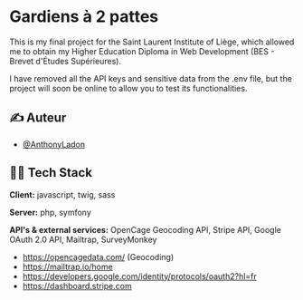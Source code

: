 # Gardiens à 2 pattes

This is my final project for the Saint Laurent Institute of Liège, which allowed me to obtain my Higher Education Diploma in Web Development (BES - Brevet d'Études Supérieures).

I have removed all the API keys and sensitive data from the .env file, but the project will soon be online to allow you to test its functionalities.

## ✍️ Auteur

- [@AnthonyLadon](https://www.github.com/anthonyladon)

## 🧑‍🔧 Tech Stack

**Client:** javascript, twig, sass

**Server:** php, symfony

**API's & external services:** OpenCage Geocoding API, Stripe API, Google OAuth 2.0 API, Mailtrap, SurveyMonkey

- https://opencagedata.com/ (Geocoding)
- https://mailtrap.io/home
- https://developers.google.com/identity/protocols/oauth2?hl=fr
- https://dashboard.stripe.com
